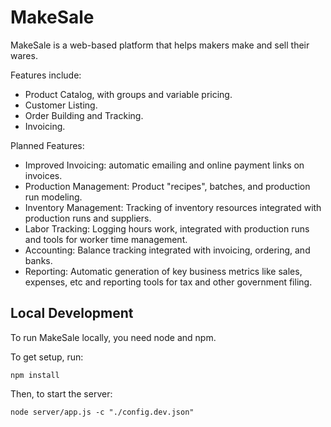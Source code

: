 # MakeSale

MakeSale is a web-based platform that helps makers make and sell their wares.

Features include:

- Product Catalog, with groups and variable pricing.
- Customer Listing.
- Order Building and Tracking.
- Invoicing.

Planned Features:

- Improved Invoicing: automatic emailing and online payment links on invoices.
- Production Management: Product "recipes", batches, and production run
modeling.
- Inventory Management: Tracking of inventory resources integrated with
production runs and suppliers.
- Labor Tracking: Logging hours work, integrated with production runs and tools
for worker time management.
- Accounting: Balance tracking integrated with invoicing, ordering, and banks.
- Reporting: Automatic generation of key business metrics like sales, expenses,
etc and reporting tools for tax and other government filing.

## Local Development

To run MakeSale locally, you need node and npm.

To get setup, run:

    npm install

Then, to start the server:

    node server/app.js -c "./config.dev.json"
